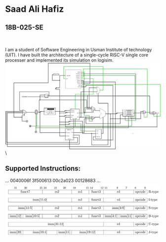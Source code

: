 # Saad Ali Hafiz
## 18B-025-SE
\
\
I am a student of Software Engineering in Usman Institute of technology (UIT).
I have built the architecture of a single-cycle RISC-V single core processer and implemented its simulation on logisim.
\
![alt text](https://github.com/SaadAliHafiz/Single-cycle-riscv-cpu/blob/main/circuits.jpg)
\
\
## Supported Instructions:
...
0040006f
3f500613
00c2a023
00128683
...
![alt text](https://github.com/SaadAliHafiz/Single-cycle-riscv-cpu/blob/main/instructionRV32I.png)
